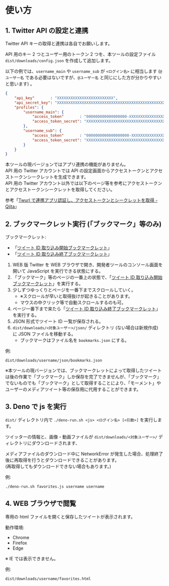 # 使い方

## 1. Twitter API の設定と連携

Twitter API キーの取得と連携は各自でお願いします。

API 用のキー 2 つとユーザー用のトークン 2 つを、本ツールの設定ファイル `dist/downloads/config.json` を作成して追加します。

以下の例では、`username_main` や `username_sub` が `<ログイン名>` に相当します (`@ユーザー名` である必要はないですが、`@ユーザー名` と同じにした方が分かりやすいと思います) 。

```json
{
	"api_key"       : "XXXXXXXXXXXXXXXXXXXXXXXXX",
	"api_secret_key": "XXXXXXXXXXXXXXXXXXXXXXXXXXXXXXXXXXXXXXXXXXXXXXXXXX",
	"profiles": {
		"username_main": {
			"access_token"       : "000000000000000000-XXXXXXXXXXXXXXXXXXXXXXXXXXXXXXX",
			"access_token_secret": "XXXXXXXXXXXXXXXXXXXXXXXXXXXXXXXXXXXXXXXXXXXXX"
		},
		"username_sub": {
			"access_token"       : "0000000000000000000-XXXXXXXXXXXXXXXXXXXXXXXXXXXXXX",
			"access_token_secret": "XXXXXXXXXXXXXXXXXXXXXXXXXXXXXXXXXXXXXXXXXXXXX"
		}
	}
}
```

本ツールの現バージョンではアプリ連携の機能がありません。  
API 用の Twitter アカウントでは API の設定画面からアクセストークンとアクセストークンシークレットを生成できます。  
API 用の Twitter アカウント以外では以下のページ等を参考にアクセストークンとアクセストークンシークレットを取得してください。

参考「[Twurl で連携アプリ認証し、アクセストークンとシークレットを取得 - Qiita](https://qiita.com/kerupani129/items/8a144d3c152b4f4708a9)」

## 2. ブックマークレット実行 (「ブックマーク」等のみ)

ブックマークレット:

- 「[ツイート ID 取り込み開始ブックマークレット]」
- 「[ツイート ID 取り込み終了ブックマークレット]」

1. WEB 版 Twitter を WEB ブラウザで開き、開発者ツールのコンソール画面を開いて JavaScript を実行できる状態にする。
1. 「ブックマーク」等のページの一番上の状態で、「[ツイート ID 取り込み開始ブックマークレット]」を実行する。
1. 少しずつゆっくりとページを一番下までスクロールしていく。
	- ※スクロールが早いと取得抜けが起きることがあります。
	- マウスの中クリック等で自動スクロールするのも可。
1. ページ一番下まで来たら「[ツイート ID 取り込み終了ブックマークレット]」を実行する。
1. JSON 形式でツイート ID 一覧が保存される。
1. `dist/downloads/<対象ユーザー>/json/` ディレクトリ (ない場合は新規作成) に JSON ファイルを移動する。
	- ブックマークはファイル名を `bookmarks.json` にする。

[ツイート ID 取り込み開始ブックマークレット]: ../bookmarklet-observe.js
[ツイート ID 取り込み終了ブックマークレット]: ../bookmarklet-save-bookmarks.js

例:

```
dist/downloads/username/json/bookmarks.json
```

※本ツールの現バージョンでは、ブックマークレットによって取得したツイートは後の作業で「ブックマーク」しか保存を完了できませんが、「ブックマーク」でないものでも「ブックマーク」として取得することにより、「モーメント」やユーザーのメディアツイート等の保存用に代用することができます。

## 3. Deno で js を実行

`dist/` ディレクトリ内で `./deno-run.sh <js> <ログイン名> [<引数>]` を実行します。

ツイッターの情報と、画像・動画ファイルが `dist/downloads/<対象ユーザー>/` ディレクトリにダウンロードされます、

メディアファイルのダウンロード中に NetworkError が発生した場合、処理終了後に再取得を行うとダウンロードできることがあります。  
(再取得してもダウンロードできない場合もあります。)

例:

```sh
./deno-run.sh favorites.js username username
```

## 4. WEB ブラウザで閲覧

専用の html ファイルを開くと保存したツイートが表示されます。

動作環境:

- Chrome
- Firefox
- Edge

※ IE では表示できません。

例:

```
dist/downloads/username/favorites.html
```
